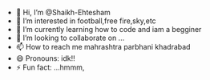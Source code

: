 - 👋 Hi, I’m @Shaikh-Ehtesham
- 👀 I’m interested in football,free fire,sky,etc
- 🌱 I’m currently learning how to code and iam a begginer
- 💞️ I’m looking to collaborate on ...
- 📫 How to reach me mahrashtra parbhani khadrabad
- 😄 Pronouns: idk!!
- ⚡ Fun fact: ...hmmm,

<!---
Shaikh-Ehtesham/Shaikh-Ehtesham is a ✨ special ✨ repository because its `README.md` (this file) appears on your GitHub profile.
You can click the Preview link to take a look at your changes.
--->
